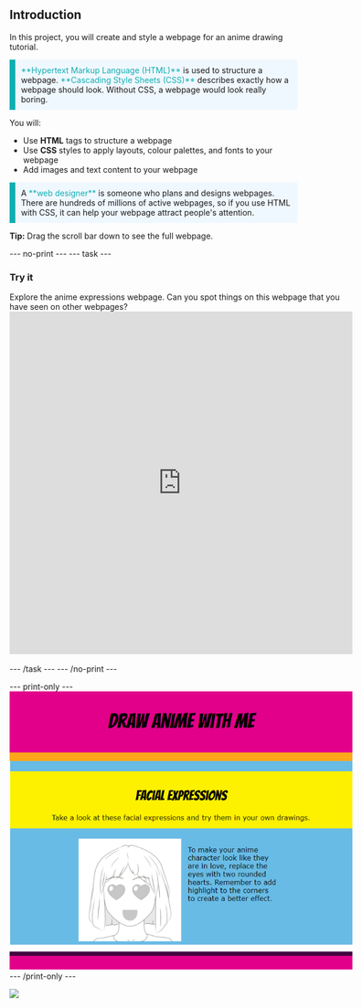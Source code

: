 ## Introduction

In this project, you will create and style a webpage for an anime drawing tutorial.

<p style="border-left: solid; border-width:10px; border-color: #0faeb0; background-color: aliceblue; padding: 10px;">
<span style="color: #0faeb0">**Hypertext Markup Language (HTML)**</span> is used to structure a webpage. <span style="color: #0faeb0">**Cascading Style Sheets (CSS)**</span> describes exactly how a webpage should look. Without CSS, a webpage would look really boring.
</p>

You will:
+ Use **HTML** tags to structure a webpage
+ Use **CSS** styles to apply layouts, colour palettes, and fonts to your webpage
+ Add images and text content to your webpage

<p style="border-left: solid; border-width:10px; border-color: #0faeb0; background-color: aliceblue; padding: 10px;">
A <span style="color: #0faeb0">**web designer**</span> is someone who plans and designs webpages. There are hundreds of millions of active webpages, so if you use HTML with CSS, it can help your webpage attract people's attention. 
</p>

**Tip:** Drag the scroll bar down to see the full webpage.

--- no-print ---
--- task ---
### Try it
<div style="display: flex; flex-wrap: wrap">
<div style="flex-basis: 175px; flex-grow: 1">  
Explore the anime expressions webpage. Can you spot things on this webpage that you have seen on other webpages?

<iframe src="https://staging-editor.raspberrypi.org/uk-UA/embed/viewer/anime-expressions-complete" width="600" height="600" frameborder="0" marginwidth="0" marginheight="0" allowfullscreen> </iframe>


--- /task ---
--- /no-print ---

--- print-only ---
![Completed project](images/solution.PNG)
--- /print-only ---

![](http://code.org/api/hour/begin_coderdojo_anime.png)

